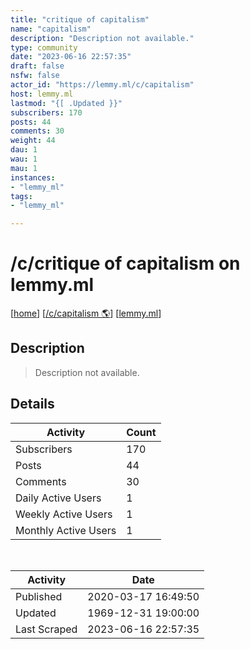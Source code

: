 ```yaml
---
title: "critique of capitalism" 
name: "capitalism"
description: "Description not available."
type: community
date: "2023-06-16 22:57:35"
draft: false
nsfw: false
actor_id: "https://lemmy.ml/c/capitalism"
host: lemmy.ml
lastmod: "{[ .Updated }}"
subscribers: 170
posts: 44
comments: 30
weight: 44
dau: 1
wau: 1
mau: 1
instances:
- "lemmy_ml"
tags: 
- "lemmy_ml"

---
```


# /c/critique of capitalism on lemmy.ml

[[home](/)]
[[/c/capitalism 🌎](https://lemmy.ml/c/capitalism)]
[[lemmy.ml](/instances/lemmy_ml)]


## Description 

<blockquote class="description">
Description not available.
</blockquote>


## Details

| Activity | Count  |
|----------------------|---|
| Subscribers          | 170 |
| Posts                | 44  |
| Comments             | 30  |
| Daily Active Users   | 1  |
| Weekly Active Users  | 1  |
| Monthly Active Users | 1  |

<br>

| Activity | Date |
|----------------------|---|
| Published            | 2020-03-17 16:49:50 |
| Updated              | 1969-12-31 19:00:00 |
| Last Scraped         | 2023-06-16 22:57:35 |
